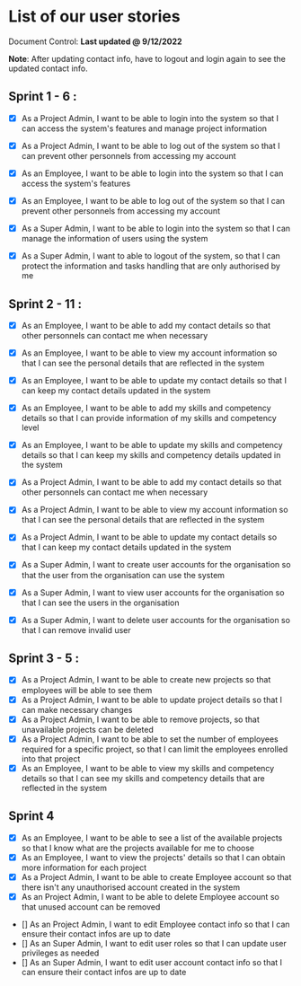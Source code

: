 # List of our user stories

Document Control: **Last updated @ 9/12/2022**

**Note**: After updating contact info, have to logout and login again to see the updated contact info.
 
## Sprint 1 - 6 : 
- [x] As a Project Admin, I want to be able to login into the system
	so that I can access the system's features and manage project
	information
- [x] As a Project Admin, I want to be able to log out of the system
	so that I can prevent other personnels from accessing my account
- [x]	As an Employee, I want to be able to login into the system so
	that I can access the system's features
- [x]	As an Employee, I want to be able to log out of the system so
	that I can prevent other personnels from accessing my account
- [x]	As a Super Admin, I want to be able to login into the system so
	that I can manage the information of users using the system
-[x]	As a Super Admin, I want to able to logout of the system, so that
	I can protect the information and tasks handling that are only
	authorised by me


## Sprint 2 - 11 : 
- [x]	As an Employee, I want to be able to add my contact details so
	that other personnels can contact me when necessary
- [x]	As an Employee, I want to be able to view my account information
	so that I can see the personal details that are reflected in
	the system
- [x]	As an Employee, I want to be able to update my contact details so
	that I can keep my contact details updated in the system
- [x]	As an Employee, I want to be able to add my skills and competency
	details so that I can provide information of my skills and
	competency level
- [x]	As an Employee, I want to be able to update my skills and
	competency details so that I can keep my skills and competency
	details updated in the system
- [x]	As a Project Admin, I want to be able to add my contact details
	so that other personnels can contact me when necessary
- [x]	As a Project Admin, I want to be able to view my account
	information so that I can see the personal details that are
	reflected in the system
- [x]	As a Project Admin, I want to be able to update my contact details
	so that I can keep my contact details updated in the system
- [x]	As a Super Admin, I want to create user accounts for the
	organisation so that the user from the organisation can use the system
- [x]	As a Super Admin, I want to view user accounts for the organisation
	so that I can see the users in the organisation
- [x]	As a Super Admin, I want to delete user accounts for the
	organisation so that I can remove invalid user


## Sprint 3 - 5 :
- [x]	As a Project Admin, I want to be able to create new projects so that
	employees will be able to see them
- [x]	As a Project Admin, I want to be able to update project details so
	that I can make necessary changes
- [x]	As a Project Admin, I want to be able to remove projects, so that
	unavailable projects can be deleted
- [x]	As a Project Admin, I want to be able to set the number of employees
	required for a specific project, so that I can limit the employees
	enrolled into that project
- [x]	As an Employee, I want to be able to view my skills and competency
	details so that I can see my skills and competency details that
	are reflected in the system

## Sprint 4
- [x]	As an Employee, I want to be able to see a list of the available
	projects so that I know what are the projects available for me
	to choose
- [x]	As an Employee, I want to view the projects' details so that I can
	obtain more information for each project
- [x]	As a Project Admin, I want to be able to create Employee account so
	that there isn't any unauthorised account created in the system
- [x]	As an Project Admin, I want to be able to delete Employee account
	so that unused account can be removed
- []	As an Project Admin, I want to edit Employee contact
	info so that I can ensure their contact infos are up to date
- []	As an Super Admin, I want to edit user roles so that I can update
	user privileges as needed
- []	As an Super Admin, I want to edit user account contact info so that
	I can ensure their contact infos are up to date